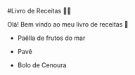 #Livro de Receitas :man_cook:

Olá! Bem vindo ao meu livro de receitas :wave:

- Paêlla de frutos do mar

- Pavê

- Bolo de Cenoura
